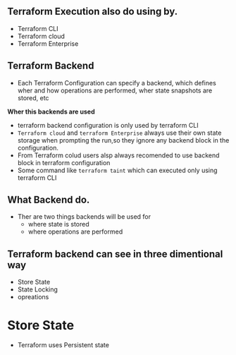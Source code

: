 ## Terraform Execution also do using by.
- Terraform CLI
- Terraform cloud
- Terraform Enterprise

## Terraform Backend 
- Each Terraform Configuration can specify a backend, which defines wher and how operations are performed, wher state snapshots are stored, etc

**Wher this backends are used**
- terraform backend configuration is only used by terraform CLI
- `Terraform cloud` and `terraform Enterprise` always use their own state storage when prompting the run,so they ignore  any backend block in the configuration.
- From Terraform colud users alsp always recomended to use backend block in terraform configuration 
- Some command like `terraform taint` which can executed only using terraform CLI

## What Backend do.
- Ther are two things backends will be used for
    - where state is stored 
    - where operations are performed 
## Terraform backend can see in three dimentional way
- Store State
- State Locking 
- opreations

# Store State
- Terraform uses Persistent state  
